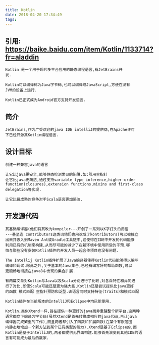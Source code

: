 ```yaml
---
title: Kotlin
date: 2018-04-20 17:34:49
tags:
---
```


## 引用: https://baike.baidu.com/item/Kotlin/1133714?fr=aladdin

    Kotlin 是一个用于现代多平台应用的静态编程语言,有JetBrains开
    发.
    
    Kotlin可以编译称为Java字节码,也可以编译成JavaScript,方便在没有
    JVM的设备上运行.
    
    Kotlin已正式成为Android官方支持开发语言.
    
## 简介

    JetBrains,作为广受欢迎的java IDE intelliJ的提供商,在Apache许可
    下已经开源其Kotlin编程语言.
    
## 设计目标
    
    创建一种兼容java的语言
    
    让它比java更安全,能够静态检测常见的陷阱.如:引用空指针
    让它比java更简洁,通过支持variable type inference,higher-order
    function(closures),extension functions,mixins and first-class
    delegation等实现.
    
    让它比最成熟的竞争对手Scala语言更加简洁.
    
## 开发源代码

    其基础编译器(他们将其改为kompiler---开创了一系列以K字打头的用语
    ---甚至连 contributors这类词他们也用改成了kontributors)可以被独立
    出来并嵌入到Maven Ant或Gradle工具链中,这使得在IDE中开发的代码能够
    利用已有的机制来构建,从而尽可能的减少了在新环境中使用所受的干预,哪
    怕与那些没有安装Kotlin插件的开发人员一起合作项目也没有问题.
    
    The Intellij Kotlin插件扩展了Java编译器使得Kotlin代码能够得以编写 
    编译和调试.除此之外,关于基本的Java集合,已经有编写好的帮助函数,可以
    更顺畅地衔接在java8中出现的集合扩展.
    
    有两篇文章对Kotlin与Java以及Scala分别进行了比较,对各自特性和异同进
    行了对比.即便Scala可能还是更为强大些,Kotlin还是尝试提供比java更好
    的函数 模式匹配 空指针预防和泛型.该语言同时支持特征(traits)和模式匹配
    
    Kotlin插件在当前版本的IntelliJ和Eclipse中均已能使用.
    
    Kotlin,类似Xtend一样,旨在提供一种更好的java而非重建整个新平台.这两种
    语言都向下编译为字节码(虽然Xtend是首先转换成相应的java代码,再让java
    编译器完成繁重的工作),而且两者都引入了函数和扩展函数(在某个有限范围
    内静态地增加一个新方法到某个已有类型的能力).Xtend是基于Eclipse的,而
    Kotlin是基于IntelliJ的,两者都提供无界面构建.能够首先演变到其他IDE的语
    言有可能成为最后的赢家.
    
    
    
    
    
    


